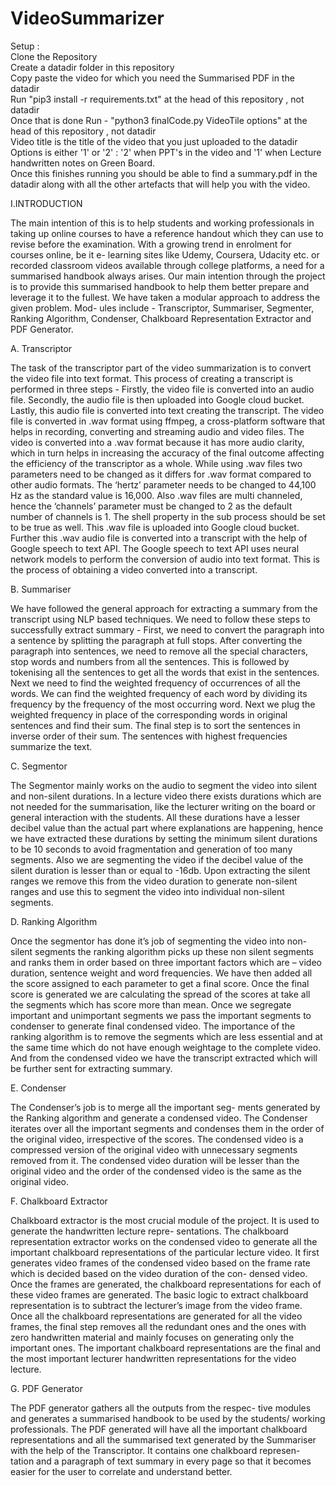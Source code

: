 # VideoSummarizer

Setup :<br/>
Clone the Repository<br/>
Create a datadir folder in this repository <br/>
Copy paste the video for which you need the Summarised PDF in the datadir<br/>
Run "pip3 install -r requirements.txt" at the head of this repository , not datadir<br/>
Once that is done Run - "python3 finalCode.py VideoTile options" at the head of this repository , not datadir<br/>
  Video title is the title of the video that you just uploaded to the datadir<br/>
  Options is either '1' or '2' : '2' when PPT's in the video and '1' when Lecture handwritten notes on Green Board.<br/>
Once this finishes running you should be able to find a summary.pdf in the datadir along with all the other artefacts that will help you with the video.<br/>


I.INTRODUCTION

The main intention of this is to help students and working professionals in taking up online courses to have a reference handout which they can use to revise before the examination. With a growing trend in enrolment for courses online, be it e- learning sites like Udemy, Coursera, Udacity etc. or recorded classroom videos available through college platforms, a need for a summarised handbook always arises. Our main intention through the project is to provide this summarised handbook to help them better prepare and leverage it to the fullest. We have taken a modular approach to address the given problem. Mod- ules include - Transcriptor, Summariser, Segmenter, Ranking Algorithm, Condenser, Chalkboard Representation Extractor and PDF Generator.

A. Transcriptor

The task of the transcriptor part of the video summarization is to convert the video file into text format. This process of creating a transcript is performed in three steps - Firstly, the video file is converted into an audio file. Secondly, the audio file is then uploaded into Google cloud bucket. Lastly, this audio file is converted into text creating the transcript. The video file is converted in .wav format using ffmpeg, a cross-platform software that helps in recording, converting and streaming audio and video files. The video is converted into a .wav format because it has more audio clarity, which in turn helps in increasing the accuracy of the final outcome affecting the efficiency of the transcriptor as a whole. While using .wav files two parameters need to be changed as it differs for .wav format compared to other audio formats. The ‘hertz’ parameter needs to be changed to 44,100 Hz as the standard value is 16,000. Also .wav files are multi channeled, hence the ‘channels’ parameter must be changed to 2 as the default number of channels is 1. The shell property in the sub process should be set to be true as well. This .wav file is uploaded into Google cloud bucket. Further this .wav audio file is converted
into a transcript with the help of Google speech to text API. The Google speech to text API uses neural network models to perform the conversion of audio into text format. This is the process of obtaining a video converted into a transcript.

B. Summariser

We have followed the general approach for extracting a summary from the transcript using NLP based techniques. We need to follow these steps to successfully extract summary - First, we need to convert the paragraph into a sentence by splitting the paragraph at full stops. After converting the paragraph into sentences, we need to remove all the special characters, stop words and numbers from all the sentences. This is followed by tokenising all the sentences to get all the words that exist in the sentences. Next we need to find the weighted frequency of occurrences of all the words. We can find the weighted frequency of each word by dividing its frequency by the frequency of the most occurring word. Next we plug the weighted frequency in place of the corresponding words in original sentences and find their sum. The final step is to sort the sentences in inverse order of their sum. The sentences with highest frequencies summarize the text.

C. Segmentor

The Segmentor mainly works on the audio to segment the video into silent and non-silent durations. In a lecture video there exists durations which are not needed for the summarisation, like the lecturer writing on the board or general interaction with the students. All these durations have a lesser decibel value than the actual part where explanations are happening, hence we have extracted these durations by setting the minimum silent durations to be 10 seconds to avoid fragmentation and generation of too many segments. Also we are segmenting the video if the decibel value of the silent duration is lesser than or equal to -16db. Upon extracting the silent ranges we remove this from the video duration to generate non-silent ranges and use this to segment the video into individual non-silent segments.

D. Ranking Algorithm

Once the segmentor has done it’s job of segmenting the video into non-silent segments the ranking algorithm picks up these non silent segments and ranks them in order based on three important factors which are – video duration, sentence weight and word frequencies. We have then added all the score assigned to each parameter to get a final score. Once the final score is generated we are calculating the spread of the scores at take all the segments which has score more than mean. Once we segregate important and unimportant segments we pass the important segments to condenser to generate final condensed video. The importance of the ranking algorithm is to remove the segments which are less essential and at the same time which do not have enough weightage to the complete video. And from the condensed video we have the transcript extracted which will be further sent for extracting summary.

E. Condenser

The Condenser’s job is to merge all the important seg- ments generated by the Ranking algorithm and generate a condensed video. The Condenser iterates over all the important segments and condenses them in the order of the original video, irrespective of the scores. The condensed video is a compressed version of the original video with unnecessary segments removed from it. The condensed video duration will be lesser than the original video and the order of the condensed video is the same as the original video.

F. Chalkboard Extractor

Chalkboard extractor is the most crucial module of the project. It is used to generate the handwritten lecture repre- sentations. The chalkboard representation extractor works on the condensed video to generate all the important chalkboard representations of the particular lecture video. It first generates video frames of the condensed video based on the frame rate which is decided based on the video duration of the con- densed video. Once the frames are generated, the chalkboard representations for each of these video frames are generated. The basic logic to extract chalkboard representation is to subtract the lecturer’s image from the video frame. Once all the chalkboard representations are generated for all the video frames, the final step removes all the redundant ones and the ones with zero handwritten material and mainly focuses on generating only the important ones. The important chalkboard representations are the final and the most important lecturer handwritten representations for the video lecture.

G. PDF Generator

The PDF generator gathers all the outputs from the respec- tive modules and generates a summarised handbook to be used by the students/ working professionals. The PDF generated will have all the important chalkboard representations and all the summarised text generated by the Summariser with the help of the Transcriptor. It contains one chalkboard represen- tation and a paragraph of text summary in every page so that it becomes easier for the user to correlate and understand better.
